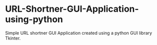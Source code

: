 # URL-Shortner-GUI-Application-using-python
Simple URL shortner GUI Application created using a python GUI library Tkinter.
